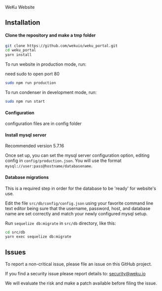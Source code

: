 
WeKu Website

## Installation

#### Clone the repository and make a tmp folder
```bash
git clone https://github.com/wekuio/weku_portal.git
cd weku_portal
yarn install
```

To run website in production mode, run:

need sudo to open port 80

```bash
sudo npm run production
```

To run condenser in development mode, run:

```bash
sudo npm run start
```

#### Configuration
configuration files are in config folder

#### Install mysql server

Recommended version 5.7.16

Once set up, you can set the mysql server configuration option, editing config in `config/production.json`. You will use the format `mysql://user:pass@hostname/databasename`.

#### Database migrations

This is a required step in order for the database to be 'ready' for website's use.


Edit the file `src/db/config/config.json` using your favorite command line text editor being sure that the username, password, host, and database name are set correctly and match your newly configured mysql setup.

Run `sequelize db:migrate` in `src/db` directory, like this:

```bash
cd src/db
yarn exec sequelize db:migrate
```

## Issues

To report a non-critical issue, please file an issue on this GitHub project.

If you find a security issue please report details to: security@weku.io

We will evaluate the risk and make a patch available before filing the issue.